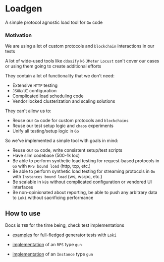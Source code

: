 # Loadgen

A simple protocol agnostic load tool for `Go` code

### Motivation

We are using a lot of custom protocols and `blockchain` interactions in our tests

A lot of wide-used tools like `ddosify` `k6` `JMeter` `Locust` can't cover our cases or using them going to create additional efforts

They contain a lot of functionality that we don't need:
- Extensive `HTTP` testing
- `JSON/UI` configuration
- Complicated load scheduling code
- Vendor locked clusterization and scaling solutions

They can't allow us to:
- Reuse our `Go` code for custom protocols and `blockchains`
- Reuse our test setup logic and `chaos` experiments
- Unify all testing/setup logic in `Go`

So we've implemented a simple tool with goals in mind:
- Reuse our `Go` code, write consistent setup/test scripts
- Have slim codebase (500-1k loc)
- Be able to perform synthetic load testing for request-based protocols in `Go` with `RPS bound load` (http, tcp, etc.)
- Be able to perform synthetic load testing for streaming protocols in `Go` with `Instances bound load` (ws, wsrpc, etc.)
- Be scalable in `k8s` without complicated configuration or vendored UI interfaces
- Be non-opinionated about reporting, be able to push any arbitrary data to `Loki` without sacrificing performance

## How to use
Docs is `TBD` for the time being, check test implementations

- [examples](loadgen_example_test.go) for full-fledged generator tests with `Loki`

- [implementation](loadgen_gun_mock.go) of an `RPS` type `gun`

- [implementation](loadgen_instance_mock.go) of an `Instance` type `gun`